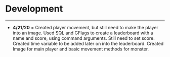 # Development

---

- **4/21/20** = Created player movement, but still need to make the player into an image. 
Used SQL and GFlags to create a leaderboard with a name and score, using command arguments.
Still need to set score. Created time variable to be added later on into the
leaderboard. Created Image for main player and basic movement methods for monster.
